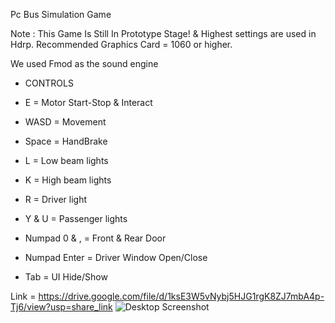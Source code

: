 Pc Bus Simulation Game

Note : This Game Is Still In Prototype Stage! & Highest settings are used in Hdrp. Recommended Graphics Card = 1060 or higher.

We used Fmod as the sound engine

- CONTROLS

- E = Motor Start-Stop & Interact

- WASD = Movement

- Space = HandBrake

- L = Low beam lights

- K = High beam lights

- R = Driver light

- Y & U = Passenger lights

- Numpad 0 & , = Front & Rear Door

- Numpad Enter = Driver Window Open/Close

- Tab = UI Hide/Show

Link = https://drive.google.com/file/d/1ksE3W5vNybj5HJG1rgK8ZJ7mbA4p-Tj6/view?usp=share_link
![Desktop Screenshot](https://user-images.githubusercontent.com/95505121/206997446-e21bf150-cf02-443d-b281-a1bed2d0e27c.png)
